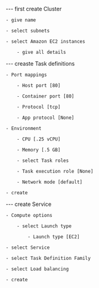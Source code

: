 
--- first create Cluster

    - give name 

    - select subnets

    - select Amazon EC2 instances

        - give all details

--- creaste Task definitions

    - Port mappings

        - Host port [80]

        - Container port [80]

        - Protocol [tcp]

        - App protocol [None]

    - Environment

        - CPU [.25 vCPU]

        - Memory [.5 GB]

        - select Task roles 

        - Task execution role [None]

        - Network mode [default]

    - create

--- create Service

    - Compute options

        - select Launch type

            - Launch type [EC2]

    - select Service

    - select Task Definition Family

    - select Load balancing

    - create
